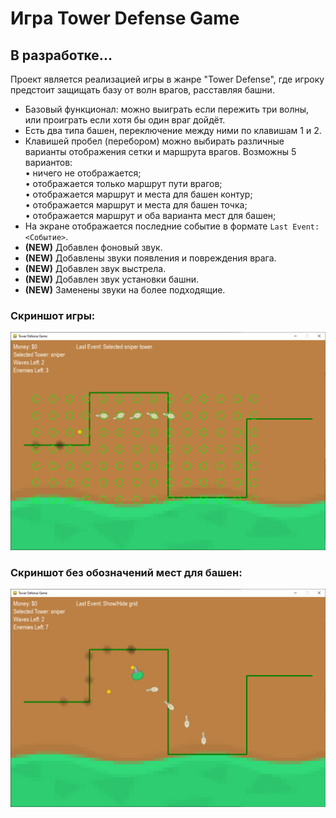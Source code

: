 # Игра Tower Defense Game
## В разработке...

Проект является реализацией игры в жанре "Tower Defense", 
где игроку предстоит защищать базу от волн врагов, расставляя башни.

- Базовый функционал: можно выиграть если пережить три волны, или проиграть если хотя бы один враг дойдёт.  
- Есть два типа башен, переключение между ними по клавишам 1 и 2.  
- Клавишей пробел (перебором) можно выбирать различные варианты отображения сетки и маршрута врагов. Возможны 5 вариантов:  
 • ничего не отображается;  
 • отображается только маршрут пути врагов;  
 • отображается маршрут и места для башен контур;  
 • отображается маршрут и места для башен точка;  
 • отображается маршрут и оба варианта мест для башен;  
- На экране отображается последние событие в формате `Last Event: <Событие>`.  
- **(NEW)** Добавлен фоновый звук.  
- **(NEW)** Добавлены звуки появления и повреждения врага.  
- **(NEW)** Добавлен звук выстрела.  
- **(NEW)** Добавлен звук установки башни.  
- **(NEW)** Заменены звуки на более подходящие.  


### Скриншот игры:
![img01](https://github.com/Topotun77/tower_defence/blob/master/ScreenShots/n001.JPG?raw=true)
### Скриншот без обозначений мест для башен:
![img02](https://github.com/Topotun77/tower_defence/blob/master/ScreenShots/n002.JPG?raw=true)
